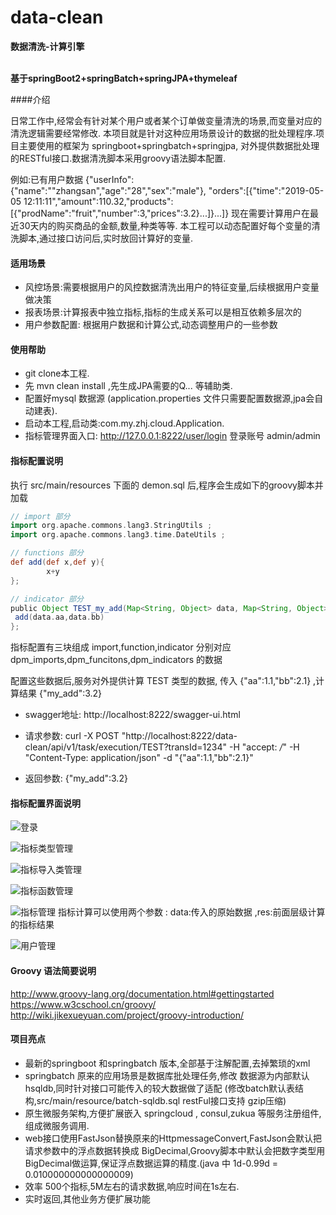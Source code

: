 # data-clean
__数据清洗-计算引擎__

<BR>__基于springBoot2+springBatch+springJPA+thymeleaf__

####介绍

日常工作中,经常会有针对某个用户或者某个订单做变量清洗的场景,而变量对应的清洗逻辑需要经常修改.
本项目就是针对这种应用场景设计的数据的批处理程序.项目主要使用的框架为 springboot+springbatch+springjpa,
对外提供数据批处理的RESTful接口.数据清洗脚本采用groovy语法脚本配置.

例如:已有用户数据 {"userInfo":{"name":""zhangsan","age":"28","sex":"male"},
"orders":[{"time":"2019-05-05 12:11:11","amount":110.32,"products":[{"prodName":"fruit","number":3,"prices":3.2}...]}...]}
现在需要计算用户在最近30天内的购买商品的金额,数量,种类等等.
本工程可以动态配置好每个变量的清洗脚本,通过接口访问后,实时放回计算好的变量.

#### 适用场景
- 风控场景:需要根据用户的风控数据清洗出用户的特征变量,后续根据用户变量做决策
- 报表场景:计算报表中独立指标,指标的生成关系可以是相互依赖多层次的
- 用户参数配置: 根据用户数据和计算公式,动态调整用户的一些参数

#### 使用帮助
- git clone本工程.
- 先 mvn clean install ,先生成JPA需要的Q... 等辅助类.
- 配置好mysql 数据源 (application.properties 文件只需要配置数据源,jpa会自动建表). 
- 启动本工程,启动类:com.my.zhj.cloud.Application.
- 指标管理界面入口: http://127.0.0.1:8222/user/login  登录账号 admin/admin


#### 指标配置说明

执行 src/main/resources 下面的 demon.sql 后,程序会生成如下的groovy脚本并加载
```groovy
// import 部分
import org.apache.commons.lang3.StringUtils ;
import org.apache.commons.lang3.time.DateUtils ;

// functions 部分
def add(def x,def y){
        x+y
};

// indicator 部分
public Object TEST_my_add(Map<String, Object> data, Map<String, Object> res){ 
 add(data.aa,data.bb) 
};
```
指标配置有三块组成
import,function,indicator 分别对应 dpm_imports,dpm_funcitons,dpm_indicators 的数据

配置这些数据后,服务对外提供计算 TEST 类型的数据, 传入 {"aa":1.1,"bb":2.1} ,计算结果 {"my_add":3.2}

- swagger地址:
http://localhost:8222/swagger-ui.html

- 请求参数:
curl -X POST "http://localhost:8222/data-clean/api/v1/task/execution/TEST?transId=1234" -H "accept: */*" -H "Content-Type: application/json" -d "{\"aa\":1.1,\"bb\":2.1}"
- 返回参数:
{"my_add":3.2}

#### 指标配置界面说明

![登录](https://github.com/zj41545423/data-clean/src/main/resources/static/img/manageImage/login.png)

![指标类型管理](https://github.com/zj41545423/data-clean/src/main/resources/static/img/manageImage/dpmType.png)

![指标导入类管理](https://github.com/zj41545423/data-clean/src/main/resources/static/img/manageImage/import.png)

![指标函数管理](https://github.com/zj41545423/data-clean/src/main/resources/static/img/manageImage/function.png)

![指标管理](https://github.com/zj41545423/data-clean/src/main/resources/static/img/manageImage/indicator.png)
指标计算可以使用两个参数 : data:传入的原始数据 ,res:前面层级计算的指标结果 

![用户管理](https://github.com/zj41545423/data-clean/src/main/resources/static/img/manageImage/user.png)



#### Groovy 语法简要说明
http://www.groovy-lang.org/documentation.html#gettingstarted <BR>
https://www.w3cschool.cn/groovy/ <BR>
http://wiki.jikexueyuan.com/project/groovy-introduction/



#### 项目亮点
- 最新的springboot 和springbatch 版本,全部基于注解配置,去掉繁琐的xml
- springbatch 原来的应用场景是数据库批处理任务,修改 数据源为内部默认hsqldb,同时针对接口可能传入的较大数据做了适配
(修改batch默认表结构,src/main/resource/batch-sqldb.sql restFul接口支持 gzip压缩)
- 原生微服务架构,方便扩展嵌入 springcloud , consul,zukua 等服务注册组件,组成微服务调用.
- web接口使用FastJson替换原来的HttpmessageConvert,FastJson会默认把请求参数中的浮点数据转换成 BigDecimal,Groovy脚本中默认会把数字类型用BigDecimal做运算,保证浮点数据运算的精度.(java 中 1d-0.99d = 0.010000000000000009)
- 效率 500个指标,5M左右的请求数据,响应时间在1s左右.
- 实时返回,其他业务方便扩展功能
